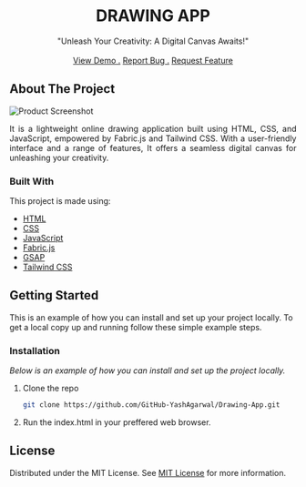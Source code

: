 <div align="center">

<h1 align="center"><b>DRAWING APP</b></h1>
<p align="center">
"Unleash Your Creativity: A Digital Canvas Awaits!"

<br/>
<br/>
<a href="https://github-yashagarwal.github.io/Drawing-App/">View Demo .</a>  
<a href="https://github.com/GitHub-YashAgarwal/Drawing-App/issues/new">Report Bug .</a>
<a href="https://github.com/GitHub-YashAgarwal/Drawing-App/issues/new">Request Feature</a>
<br>
</p>
</div>

 ## About The Project

![Product Screenshot](https://i.postimg.cc/90zfrVpH/Screenshot-2024-05-03-105700.png)

<p align="justify">It is a lightweight online drawing application built using HTML, CSS, and JavaScript, empowered by Fabric.js and Tailwind CSS. With a user-friendly interface and a range of features, It offers a seamless digital canvas for unleashing your creativity.</p>

 ### Built With

This project is made using:

- [HTML](https://html.com/)
- [CSS](https://www.w3.org/Style/CSS/)
- [JavaScript](https://www.javascript.com/)
- [Fabric.js](http://fabricjs.com/)
- [GSAP](https://gsap.com/)
- [Tailwind CSS](https://tailwindcss.com/)
 ## Getting Started

This is an example of how you can install and set up your project locally.
To get a local copy up and running follow these simple example steps.
 ### Installation

_Below is an example of how you can install and set up the project locally._

1. Clone the repo
   ```sh
   git clone https://github.com/GitHub-YashAgarwal/Drawing-App.git
   ```
2. Run the index.html in your preffered web browser.
 ## License

Distributed under the MIT License. See [MIT License](https://opensource.org/licenses/MIT) for more information.
